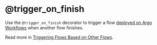 # @trigger_on_finish

Use the `@trigger_on_finish` decorator to trigger a flow [deployed on Argo Workflows](/production/scheduling-metaflow-flows/scheduling-with-argo-workflows) when another flow finishes.

Read more in [Triggering Flows Based on Other Flows](/production/event-triggering/flow-events).

<!-- WARNING: THIS FILE WAS AUTOGENERATED! DO NOT EDIT! Instead, edit the notebook w/the location & name as this file. -->


<DocSection type="decorator" name="trigger_on_finish" module="metaflow" show_import="True" heading_level="3" link="https://github.com/Netflix/metaflow/tree/master/metaflow/plugins/events_decorator.py#L142">
<SigArgSection>
<SigArg name="..." />
</SigArgSection>
<Description summary="Specifies the flow(s) that this flow depends on." extended_summary="```\n@trigger_on_finish(flow='FooFlow')\n```\nor\n```\n@trigger_on_finish(flows=['FooFlow', 'BarFlow'])\n```\nThis decorator respects the @project decorator and triggers the flow\nwhen upstream runs within the same namespace complete successfully\n\nAdditionally, you can specify project aware upstream flow dependencies\nby specifying the fully qualified project_flow_name.\n```\n@trigger_on_finish(flow='my_project.branch.my_branch.FooFlow')\n```\nor\n```\n@trigger_on_finish(flows=['my_project.branch.my_branch.FooFlow', 'BarFlow'])\n```" />
<ParamSection name="Parameters">
	<Parameter name="flow" type="str, optional" desc="Upstream flow dependency for this flow." />
	<Parameter name="flows" type="List[str], optional" desc="Upstream flow dependencies for this flow." />
	<Parameter name="options" type="dict, optional" desc="Backend-specific configuration for tuning eventing behavior." />
</ParamSection>
</DocSection>


